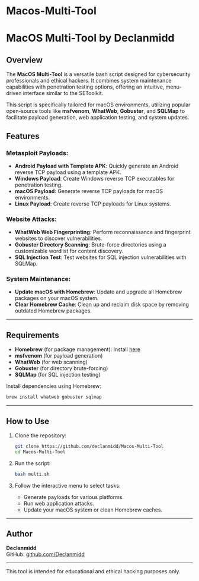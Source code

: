 # Macos-Multi-Tool


# MacOS Multi-Tool by Declanmidd

## Overview

The **MacOS Multi-Tool** is a versatile bash script designed for cybersecurity professionals and ethical hackers. It combines system maintenance capabilities with penetration testing options, offering an intuitive, menu-driven interface similar to the SEToolkit. 

This script is specifically tailored for macOS environments, utilizing popular open-source tools like **msfvenom**, **WhatWeb**, **Gobuster**, and **SQLMap** to facilitate payload generation, web application testing, and system updates.


## Features

### Metasploit Payloads:
- **Android Payload with Template APK**: Quickly generate an Android reverse TCP payload using a template APK.
- **Windows Payload**: Create Windows reverse TCP executables for penetration testing.
- **macOS Payload**: Generate reverse TCP payloads for macOS environments.
- **Linux Payload**: Create reverse TCP payloads for Linux systems.

### Website Attacks:
- **WhatWeb Web Fingerprinting**: Perform reconnaissance and fingerprint websites to discover vulnerabilities.
- **Gobuster Directory Scanning**: Brute-force directories using a customizable wordlist for content discovery.
- **SQL Injection Test**: Test websites for SQL injection vulnerabilities with SQLMap.

### System Maintenance:
- **Update macOS with Homebrew**: Update and upgrade all Homebrew packages on your macOS system.
- **Clear Homebrew Cache**: Clean up and reclaim disk space by removing outdated Homebrew packages.

---

## Requirements

- **Homebrew** (for package management): Install [here](https://brew.sh)
- **msfvenom** (for payload generation)
- **WhatWeb** (for web scanning)
- **Gobuster** (for directory brute-forcing)
- **SQLMap** (for SQL injection testing)

Install dependencies using Homebrew:

```bash
brew install whatweb gobuster sqlmap
```

---

## How to Use

1. Clone the repository:
   ```bash
   git clone https://github.com/declanmidd/Macos-Multi-Tool
   cd Macos-Multi-Tool
   ```

2. Run the script:
   ```bash
   bash multi.sh
   ```

3. Follow the interactive menu to select tasks:
   - Generate payloads for various platforms.
   - Run web application attacks.
   - Update your macOS system or clean Homebrew caches.

---

## Author

**Declanmidd**  
GitHub: [github.com/Declanmidd](https://github.com/declanmidd)

---

This tool is intended for educational and ethical hacking purposes only.
